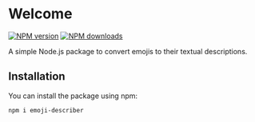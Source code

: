 # Welcome

[![NPM version](https://img.shields.io/npm/v/emoji-description-converter.svg?style=flat)](https://www.npmjs.com/package/emoji-description-converter)
[![NPM downloads](https://img.shields.io/npm/dm/emoji-description-converter.svg?style=flat)](https://www.npmjs.com/package/emoji-description-converter)

A simple Node.js package to convert emojis to their textual descriptions.

## Installation

You can install the package using npm:

```bash
npm i emoji-describer
